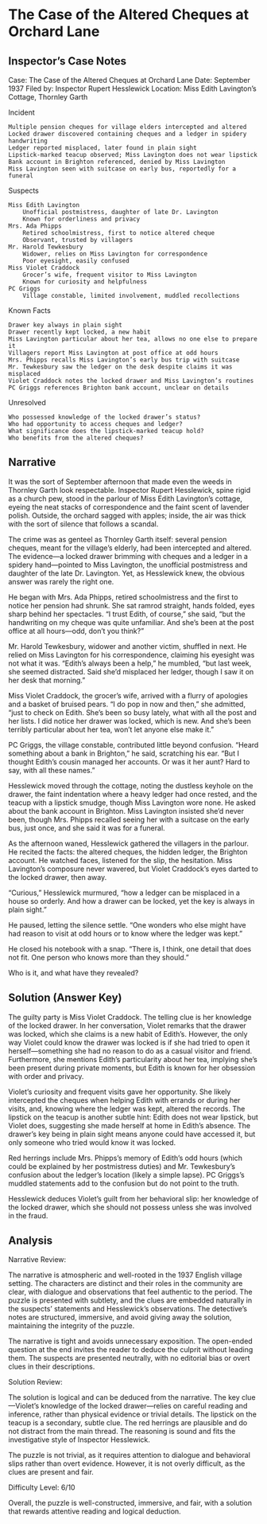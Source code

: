 # The Case of the Altered Cheques at Orchard Lane

## Inspector’s Case Notes

Case: The Case of the Altered Cheques at Orchard Lane
Date: September 1937
Filed by: Inspector Rupert Hesslewick
Location: Miss Edith Lavington’s Cottage, Thornley Garth

Incident

    Multiple pension cheques for village elders intercepted and altered
    Locked drawer discovered containing cheques and a ledger in spidery handwriting
    Ledger reported misplaced, later found in plain sight
    Lipstick-marked teacup observed; Miss Lavington does not wear lipstick
    Bank account in Brighton referenced, denied by Miss Lavington
    Miss Lavington seen with suitcase on early bus, reportedly for a funeral

Suspects

    Miss Edith Lavington
        Unofficial postmistress, daughter of late Dr. Lavington
        Known for orderliness and privacy
    Mrs. Ada Phipps
        Retired schoolmistress, first to notice altered cheque
        Observant, trusted by villagers
    Mr. Harold Tewkesbury
        Widower, relies on Miss Lavington for correspondence
        Poor eyesight, easily confused
    Miss Violet Craddock
        Grocer’s wife, frequent visitor to Miss Lavington
        Known for curiosity and helpfulness
    PC Griggs
        Village constable, limited involvement, muddled recollections

Known Facts

    Drawer key always in plain sight
    Drawer recently kept locked, a new habit
    Miss Lavington particular about her tea, allows no one else to prepare it
    Villagers report Miss Lavington at post office at odd hours
    Mrs. Phipps recalls Miss Lavington’s early bus trip with suitcase
    Mr. Tewkesbury saw the ledger on the desk despite claims it was misplaced
    Violet Craddock notes the locked drawer and Miss Lavington’s routines
    PC Griggs references Brighton bank account, unclear on details

Unresolved

    Who possessed knowledge of the locked drawer’s status?
    Who had opportunity to access cheques and ledger?
    What significance does the lipstick-marked teacup hold?
    Who benefits from the altered cheques?


## Narrative

It was the sort of September afternoon that made even the weeds in Thornley Garth look respectable. Inspector Rupert Hesslewick, spine rigid as a church pew, stood in the parlour of Miss Edith Lavington’s cottage, eyeing the neat stacks of correspondence and the faint scent of lavender polish. Outside, the orchard sagged with apples; inside, the air was thick with the sort of silence that follows a scandal.

The crime was as genteel as Thornley Garth itself: several pension cheques, meant for the village’s elderly, had been intercepted and altered. The evidence—a locked drawer brimming with cheques and a ledger in a spidery hand—pointed to Miss Lavington, the unofficial postmistress and daughter of the late Dr. Lavington. Yet, as Hesslewick knew, the obvious answer was rarely the right one.

He began with Mrs. Ada Phipps, retired schoolmistress and the first to notice her pension had shrunk. She sat ramrod straight, hands folded, eyes sharp behind her spectacles. “I trust Edith, of course,” she said, “but the handwriting on my cheque was quite unfamiliar. And she’s been at the post office at all hours—odd, don’t you think?”

Mr. Harold Tewkesbury, widower and another victim, shuffled in next. He relied on Miss Lavington for his correspondence, claiming his eyesight was not what it was. “Edith’s always been a help,” he mumbled, “but last week, she seemed distracted. Said she’d misplaced her ledger, though I saw it on her desk that morning.”

Miss Violet Craddock, the grocer’s wife, arrived with a flurry of apologies and a basket of bruised pears. “I do pop in now and then,” she admitted, “just to check on Edith. She’s been so busy lately, what with all the post and her lists. I did notice her drawer was locked, which is new. And she’s been terribly particular about her tea, won’t let anyone else make it.”

PC Griggs, the village constable, contributed little beyond confusion. “Heard something about a bank in Brighton,” he said, scratching his ear. “But I thought Edith’s cousin managed her accounts. Or was it her aunt? Hard to say, with all these names.”

Hesslewick moved through the cottage, noting the dustless keyhole on the drawer, the faint indentation where a heavy ledger had once rested, and the teacup with a lipstick smudge, though Miss Lavington wore none. He asked about the bank account in Brighton. Miss Lavington insisted she’d never been, though Mrs. Phipps recalled seeing her with a suitcase on the early bus, just once, and she said it was for a funeral.

As the afternoon waned, Hesslewick gathered the villagers in the parlour. He recited the facts: the altered cheques, the hidden ledger, the Brighton account. He watched faces, listened for the slip, the hesitation. Miss Lavington’s composure never wavered, but Violet Craddock’s eyes darted to the locked drawer, then away.

“Curious,” Hesslewick murmured, “how a ledger can be misplaced in a house so orderly. And how a drawer can be locked, yet the key is always in plain sight.”

He paused, letting the silence settle. “One wonders who else might have had reason to visit at odd hours or to know where the ledger was kept.”

He closed his notebook with a snap. “There is, I think, one detail that does not fit. One person who knows more than they should.”

Who is it, and what have they revealed?

## Solution (Answer Key)

The guilty party is Miss Violet Craddock. The telling clue is her knowledge of the locked drawer. In her conversation, Violet remarks that the drawer was locked, which she claims is a new habit of Edith’s. However, the only way Violet could know the drawer was locked is if she had tried to open it herself—something she had no reason to do as a casual visitor and friend. Furthermore, she mentions Edith’s particularity about her tea, implying she’s been present during private moments, but Edith is known for her obsession with order and privacy. 

Violet’s curiosity and frequent visits gave her opportunity. She likely intercepted the cheques when helping Edith with errands or during her visits, and, knowing where the ledger was kept, altered the records. The lipstick on the teacup is another subtle hint: Edith does not wear lipstick, but Violet does, suggesting she made herself at home in Edith’s absence. The drawer’s key being in plain sight means anyone could have accessed it, but only someone who tried would know it was locked. 

Red herrings include Mrs. Phipps’s memory of Edith’s odd hours (which could be explained by her postmistress duties) and Mr. Tewkesbury’s confusion about the ledger’s location (likely a simple lapse). PC Griggs’s muddled statements add to the confusion but do not point to the truth. 

Hesslewick deduces Violet’s guilt from her behavioral slip: her knowledge of the locked drawer, which she should not possess unless she was involved in the fraud.

## Analysis

Narrative Review:

The narrative is atmospheric and well-rooted in the 1937 English village setting. The characters are distinct and their roles in the community are clear, with dialogue and observations that feel authentic to the period. The puzzle is presented with subtlety, and the clues are embedded naturally in the suspects’ statements and Hesslewick’s observations. The detective’s notes are structured, immersive, and avoid giving away the solution, maintaining the integrity of the puzzle.

The narrative is tight and avoids unnecessary exposition. The open-ended question at the end invites the reader to deduce the culprit without leading them. The suspects are presented neutrally, with no editorial bias or overt clues in their descriptions.

Solution Review:

The solution is logical and can be deduced from the narrative. The key clue—Violet’s knowledge of the locked drawer—relies on careful reading and inference, rather than physical evidence or trivial details. The lipstick on the teacup is a secondary, subtle clue. The red herrings are plausible and do not distract from the main thread. The reasoning is sound and fits the investigative style of Inspector Hesslewick.

The puzzle is not trivial, as it requires attention to dialogue and behavioral slips rather than overt evidence. However, it is not overly difficult, as the clues are present and fair.

Difficulty Level: 6/10

Overall, the puzzle is well-constructed, immersive, and fair, with a solution that rewards attentive reading and logical deduction.